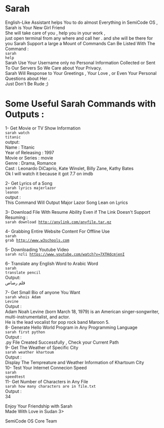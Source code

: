 # Sarah 
English-Like Assistant helps You to do almost Everything in SemiCode OS , Sarah is Your New Girl Friend <br />She will take care of you ,
help you in your work ,  <br />just open terminal from any where and call her . and she will be there for you 
Sarah Support a large a Mount of Commands Can Be Listed With The Command :<br />
<code>sarah help</code><br />
Sarah Use Your Username only no Personal Information Collected or Sent To Our Servers So We Care about Your Privacy.<br />
Sarah Will Response to Your Greetings , Your Love , or Even Your Personal Questions about Her .<br /> Just Don't Be Rude ;)
# Some Useful Sarah Commands with Outputs : <br />

1- Get Movie or TV Show Information<br />
<code>sarah watch titanic</code><br />
output:<br />
Name : Titanic <br />
Year of Releasing : 1997<br />
Movie or Series : movie<br />
Genre : Drama, Romance<br />
Cast : Leonardo DiCaprio, Kate Winslet, Billy Zane, Kathy Bates<br />
Ok I will watch it because it got 7.7 on imdb <br />

2- Get Lyrics of a Song <br />
<code>sarah lyrics majerlazor leanon</code><br />
output : <br />
This Command Will Output Major Lazor Song Lean on Lyrics<br />

3- Download File With Resume Ability Even if The Link Doesn't Support Resuming : <br />
<code>sarah download http://anylink.com/anyfile.tar.gz</code><br />

4- Grabbing Entire Website Content For Offline Use <br />
<code>sarah grab http://www.w3schools.com</code> <br />

5- Downloading Youtube Video <br />
<code>sarah nzli https://www.youtube.com/watch?v=7XTHdcmjenI</code><br />

6- Translate any English Word to Arabic Word <br />
<code>sarah translate pencil</code><br />
Output: <br />
قلم رصاص<br />

7- Get Small Bio of anyone You Want <br />
<code>sarah whois Adam Levine</code><br />
Output : <br />
Adam Noah Levine (born March 18, 1979) is an American singer-songwriter, multi-instrumentalist, and actor. <br />
He is the lead vocalist for pop rock band Maroon 5.<br />
8- Generate Hello World Program in Any Programming Language <br />
<code>sarah first python</code><br />
Output : <br />
.py File Created Successfully , Check your Current Path <br />
9- Get The Weather of Specific City <br />
<code>sarah weather khartoum</code><br />
Output : <br />
Display The Tempreature and Weather Information of Khartoum City <br />
10- Test Your Internet Connecion Speed <br />
<code>sarah speedtest</code><br />
11- Get Number of Characters in Any File <br />
<code>sarah how many characters are in file.txt</code><br />
Output : <br />
34 <br />

Enjoy Your Friendship with Sarah <br />
Made With Love in Sudan 3><br />

SemiCode OS Core Team












